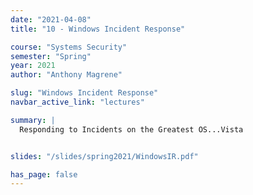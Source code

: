 ```yaml
---
date: "2021-04-08"
title: "10 - Windows Incident Response"

course: "Systems Security"
semester: "Spring"
year: 2021
author: "Anthony Magrene"

slug: "Windows Incident Response"
navbar_active_link: "lectures"

summary: |
  Responding to Incidents on the Greatest OS...Vista


slides: "/slides/spring2021/WindowsIR.pdf"

has_page: false
---
```

